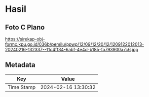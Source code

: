 # Hasil

## Foto C Plano

https://sirekap-obj-formc.kpu.go.id/036b/pemilu/ppwp/12/09/12/20/12/1209122012013-20240216-132337--11c4ff34-6abf-4e4d-b185-fa793900a7c6.jpg


## Metadata

| Key        | Value               |
| ---------- | ------------------- |
| Time Stamp | 2024-02-16 13:30:32 |



